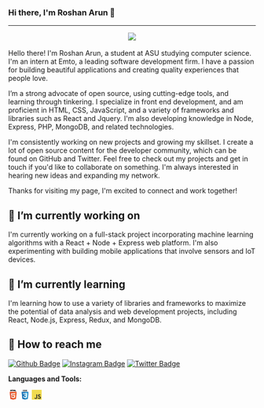### Hi there, I'm Roshan Arun 👋  
----

<p align="center">
<img src="https://raw.githubusercontent.com/brynnchernoff/brynnchernoff/master/profile-pic.jpg" width="200"/>
</p>

Hello there! I'm Roshan Arun, a student at ASU studying computer science. I'm an intern at Emto, a leading software development firm. I have a passion for building beautiful applications and creating quality experiences that people love.

I’m a strong advocate of open source, using cutting-edge tools, and learning through tinkering. I specialize in front end development, and am proficient in HTML, CSS, JavaScript, and a variety of frameworks and libraries such as React and Jquery. I'm also developing knowledge in Node, Express, PHP, MongoDB, and related technologies.

I'm consistently working on new projects and growing my skillset. I create a lot of open source content for the developer community, which can be found on GitHub and Twitter. Feel free to check out my projects and get in touch if you'd like to collaborate on something. I'm always interested in hearing new ideas and expanding my network.

Thanks for visiting my page, I'm excited to connect and work together!

## 🔭 I’m currently working on

I'm currently working on a full-stack project incorporating machine learning algorithms with a React + Node + Express web platform. I'm also experimenting with building mobile applications that involve sensors and IoT devices. 

## 🌱 I’m currently learning

I'm learning how to use a variety of libraries and frameworks to maximize the potential of data analysis and web development projects, including React, Node.js, Express, Redux, and MongoDB. 

## 🤔 How to reach me

[![Github Badge](https://img.shields.io/badge/-Github-000?style=flat-square&logo=Github&logoColor=white&link=https://github.com/roshanarun)](https://github.com/roshanarun) 
[![Instagram Badge](https://img.shields.io/badge/-Instagram-C13584?style=flat-square&labelColor=C13584&logo=instagram&logoColor=white&link=https://www.instagram.com/roshanarun25/)](https://www.instagram.com/roshanarun25/) 
[![Twitter Badge](https://img.shields.io/badge/-Twitter-1ca0f1?style=flat-square&labelColor=1ca0f1&logo=twitter&logoColor=white&link=https://twitter.com/arun_roshan)](https://twitter.com/arun_roshan) 

**Languages and Tools:**  

<code><img height="20" src="https://raw.githubusercontent.com/github/explore/80688e429a7d4ef2fca1e82350fe8e3517d3494d/topics/html/html.png"></code>
<code><img height="20" src="https://raw.githubusercontent.com/github/explore/80688e429a7d4ef2fca1e82350fe8e3517d3494d/topics/css/css.png"></code>
<code><img height="20" src="https://raw.githubusercontent.com/github/explore/80688e429a7d4ef2fca1e82350fe8e3517d3494d/topics/javascript/javascript.png"></code>
